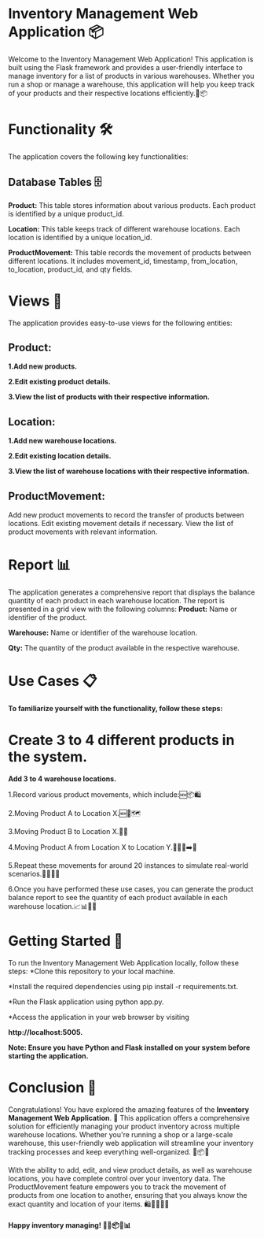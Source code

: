 # Inventory Management Web Application 📦
Welcome to the Inventory Management Web Application! This application is built using the Flask framework and provides a user-friendly interface to manage inventory for a list of products in various warehouses. Whether you run a shop or manage a warehouse, this application will help you keep track of your products and their respective locations efficiently.🏬📦

# Functionality 🛠️
The application covers the following key functionalities:

## Database Tables 🗄️
**Product:** This table stores information about various products. Each product is identified by a unique product_id.

**Location:** This table keeps track of different warehouse locations. Each location is identified by a unique location_id.

**ProductMovement:** This table records the movement of products between different locations. It includes movement_id, timestamp, from_location, to_location, product_id, and qty fields.


# Views 👀
The application provides easy-to-use views for the following entities:

## Product:
**1.Add new products.**

**2.Edit existing product details.**

**3.View the list of products with their respective information.**
## Location:
**1.Add new warehouse locations.**

**2.Edit existing location details.**

**3.View the list of warehouse locations with their respective information.**

## ProductMovement:
Add new product movements to record the transfer of products between locations.
Edit existing movement details if necessary.
View the list of product movements with relevant information.
# Report 📊
The application generates a comprehensive report that displays the balance quantity of each product in each warehouse location. The report is presented in a grid view with the following columns:
**Product:** Name or identifier of the product.

**Warehouse:** Name or identifier of the warehouse location.

**Qty:** The quantity of the product available in the respective warehouse.
# Use Cases 📋
**To familiarize yourself with the functionality, follow these steps:**
# Create 3 to 4 different products in the system.
**Add 3 to 4 warehouse locations.**

1.Record various product movements, which include:🆕📦🛍️

2.Moving Product A to Location X.🆕🏢🗺️

3.Moving Product B to Location X.🔄🚛

4.Moving Product A from Location X to Location Y.🚚🔄🏢➡️🏢

5.Repeat these movements for around 20 instances to simulate real-world scenarios.🚚🔄🏢🔢

6.Once you have performed these use cases, you can generate the product balance report to see the quantity of each product available in each warehouse location.📈📊🏢🔢
# Getting Started 🚀
To run the Inventory Management Web Application locally, follow these steps:
*Clone this repository to your local machine.

*Install the required dependencies using pip install -r requirements.txt.

*Run the Flask application using python app.py.

*Access the application in your web browser by visiting

**http://localhost:5005.**

**Note: Ensure you have Python and Flask installed on your system before starting the application.**
# Conclusion 🎯
Congratulations! You have explored the amazing features of the **Inventory Management Web Application**. 🎉 This application offers a comprehensive solution for efficiently managing your product inventory across multiple warehouse locations. Whether you're running a shop or a large-scale warehouse, this user-friendly web application will streamline your inventory tracking processes and keep everything well-organized. 🏬📦🚛

With the ability to add, edit, and view product details, as well as warehouse locations, you have complete control over your inventory data. The ProductMovement feature empowers you to track the movement of products from one location to another, ensuring that you always know the exact quantity and location of your items. 🛍️🏢🚚📝🔄

#### Happy inventory managing! 🚀💼📦🏬📊
 
